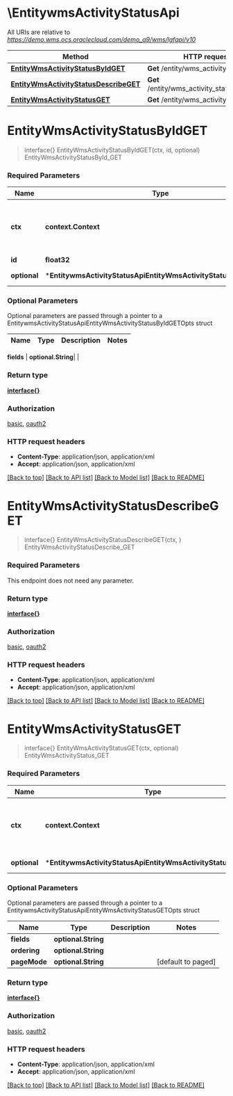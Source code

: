 # \EntitywmsActivityStatusApi

All URIs are relative to *https://demo.wms.ocs.oraclecloud.com/demo_a9/wms/lgfapi/v10*

Method | HTTP request | Description
------------- | ------------- | -------------
[**EntityWmsActivityStatusByIdGET**](EntitywmsActivityStatusApi.md#EntityWmsActivityStatusByIdGET) | **Get** /entity/wms_activity_status/{id} | EntityWmsActivityStatusById_GET
[**EntityWmsActivityStatusDescribeGET**](EntitywmsActivityStatusApi.md#EntityWmsActivityStatusDescribeGET) | **Get** /entity/wms_activity_status/describe | EntityWmsActivityStatusDescribe_GET
[**EntityWmsActivityStatusGET**](EntitywmsActivityStatusApi.md#EntityWmsActivityStatusGET) | **Get** /entity/wms_activity_status | EntityWmsActivityStatus_GET


# **EntityWmsActivityStatusByIdGET**
> interface{} EntityWmsActivityStatusByIdGET(ctx, id, optional)
EntityWmsActivityStatusById_GET



### Required Parameters

Name | Type | Description  | Notes
------------- | ------------- | ------------- | -------------
 **ctx** | **context.Context** | context for authentication, logging, cancellation, deadlines, tracing, etc.
  **id** | **float32**|  | 
 **optional** | ***EntitywmsActivityStatusApiEntityWmsActivityStatusByIdGETOpts** | optional parameters | nil if no parameters

### Optional Parameters
Optional parameters are passed through a pointer to a EntitywmsActivityStatusApiEntityWmsActivityStatusByIdGETOpts struct

Name | Type | Description  | Notes
------------- | ------------- | ------------- | -------------

 **fields** | **optional.String**|  | 

### Return type

[**interface{}**](interface{}.md)

### Authorization

[basic](../README.md#basic), [oauth2](../README.md#oauth2)

### HTTP request headers

 - **Content-Type**: application/json, application/xml
 - **Accept**: application/json, application/xml

[[Back to top]](#) [[Back to API list]](../README.md#documentation-for-api-endpoints) [[Back to Model list]](../README.md#documentation-for-models) [[Back to README]](../README.md)

# **EntityWmsActivityStatusDescribeGET**
> interface{} EntityWmsActivityStatusDescribeGET(ctx, )
EntityWmsActivityStatusDescribe_GET



### Required Parameters
This endpoint does not need any parameter.

### Return type

[**interface{}**](interface{}.md)

### Authorization

[basic](../README.md#basic), [oauth2](../README.md#oauth2)

### HTTP request headers

 - **Content-Type**: application/json, application/xml
 - **Accept**: application/json, application/xml

[[Back to top]](#) [[Back to API list]](../README.md#documentation-for-api-endpoints) [[Back to Model list]](../README.md#documentation-for-models) [[Back to README]](../README.md)

# **EntityWmsActivityStatusGET**
> interface{} EntityWmsActivityStatusGET(ctx, optional)
EntityWmsActivityStatus_GET



### Required Parameters

Name | Type | Description  | Notes
------------- | ------------- | ------------- | -------------
 **ctx** | **context.Context** | context for authentication, logging, cancellation, deadlines, tracing, etc.
 **optional** | ***EntitywmsActivityStatusApiEntityWmsActivityStatusGETOpts** | optional parameters | nil if no parameters

### Optional Parameters
Optional parameters are passed through a pointer to a EntitywmsActivityStatusApiEntityWmsActivityStatusGETOpts struct

Name | Type | Description  | Notes
------------- | ------------- | ------------- | -------------
 **fields** | **optional.String**|  | 
 **ordering** | **optional.String**|  | 
 **pageMode** | **optional.String**|  | [default to paged]

### Return type

[**interface{}**](interface{}.md)

### Authorization

[basic](../README.md#basic), [oauth2](../README.md#oauth2)

### HTTP request headers

 - **Content-Type**: application/json, application/xml
 - **Accept**: application/json, application/xml

[[Back to top]](#) [[Back to API list]](../README.md#documentation-for-api-endpoints) [[Back to Model list]](../README.md#documentation-for-models) [[Back to README]](../README.md)

